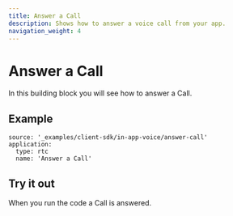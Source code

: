 ```yaml
---
title: Answer a Call
description: Shows how to answer a voice call from your app.
navigation_weight: 4
---
```


# Answer a Call

In this building block you will see how to answer a Call.

## Example

```building_blocks
source: '_examples/client-sdk/in-app-voice/answer-call'
application:
  type: rtc
  name: 'Answer a Call'
```

## Try it out

When you run the code a Call is answered.